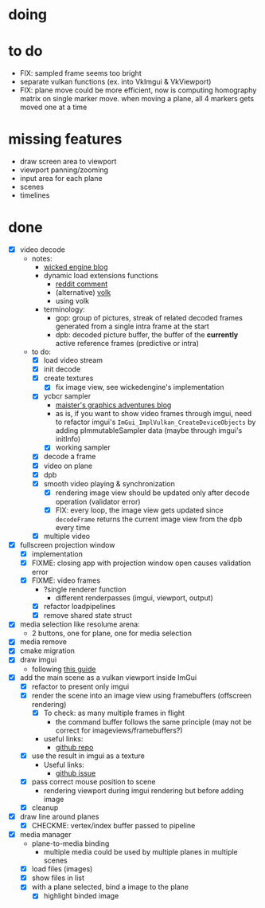 # doing

# to do
- FIX: sampled frame seems too bright
- separate vulkan functions (ex. into VkImgui & VkViewport)
- FIX: plane move could be more efficient, now is computing homography matrix on single marker move. when moving a plane, all 4 markers gets moved one at a time

# missing features
- draw screen area to viewport
- viewport panning/zooming
- input area for each plane
- scenes
- timelines

# done
- [x] video decode
	- notes:
		- [wicked engine blog](https://wickedengine.net/2023/05/07/vulkan-video-decoding/)
		- dynamic load extensions functions
			- [reddit comment](https://www.reddit.com/r/vulkan/comments/jeolie/linker_error_using/)
			- (alternative) [volk](https://github.com/zeux/volk)
			- using volk
		- terminology:
			- gop: group of pictures, streak of related decoded frames generated from a single intra frame at the start
			- dpb: decoded picture buffer, the buffer of the **currently** active reference frames (predictive or intra)
	- to do:
		- [x] load video stream
		- [x] init decode
		- [x] create textures
			- [x] fix image view, see wickedengine's implementation
		- [x] ycbcr sampler
			- [maister's graphics adventures blog](https://themaister.net/blog/2019/12/01/yuv-sampling-in-vulkan-a-niche-and-complicated-feature-vk_khr_ycbcr_sampler_conversion/) 
			- as is, if you want to show video frames through imgui, need to refactor imgui's `ImGui_ImplVulkan_CreateDeviceObjects` by adding pImmutableSampler data (maybe through imgui's initInfo)
			- [x] working sampler
		- [x] decode a frame
		- [x] video on plane
		- [x] dpb
		- [x] smooth video playing & synchronization
			- [x] rendering image view should be updated only after decode operation (validator error)
			- [x] FIX: every loop, the image view gets updated since `decodeFrame` returns the current image view from the dpb every time
		- [x] multiple video
- [x] fullscreen projection window
	- [x] implementation
	- [x] FIXME: closing app with projection window open causes validation error
	- [x] FIXME: video frames
		- ?single renderer function
			- different renderpasses (imgui, viewport, output)
		- [x] refactor loadpipelines
		- [x] remove shared state struct
- [x] media selection like resolume arena:
	- 2 buttons, one for plane, one for media selection
- [x] media remove
- [x] cmake migration
- [x] draw imgui
	- following [this guide](https://frguthmann.github.io/posts/vulkan_imgui/)
- [x] add the main scene as a vulkan viewport inside ImGui
	- [x] refactor to present only imgui
	- [x] render the scene into an image view using framebuffers (offscreen rendering)
		- [x] To check: as many multiple frames in flight
			- the command buffer follows the same principle (may not be correct for imageviews/framebuffers?)
		- useful links:
			- [github repo](https://github.com/SaschaWillems/Vulkan/blob/master/examples/offscreen/offscreen.cpp)
	- [x] use the result in imgui as a texture
		- Useful links:
			- [github issue](https://github.com/ocornut/imgui/issues/5110)
	- [x] pass correct mouse position to scene
		- rendering viewport during imgui rendering but before adding image
	- [x] cleanup
- [x] draw line around planes
	- [x] CHECKME: vertex/index buffer passed to pipeline
- [x] media manager
	- plane-to-media binding
		- multiple media could be used by multiple planes in multiple scenes
	- [x] load files (images)
	- [x] show files in list
	- [x] with a plane selected, bind a image to the plane
		- [x] highlight binded image